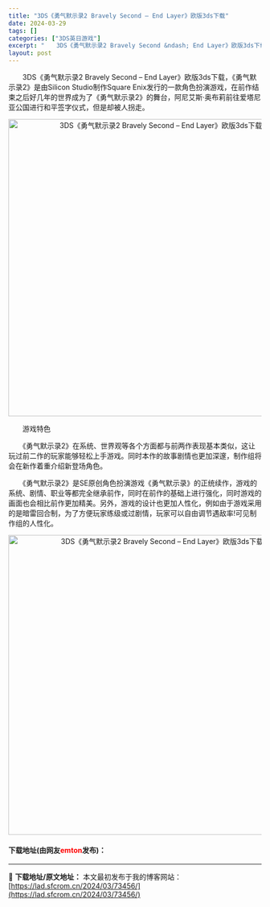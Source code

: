 ```yaml
---
title: "3DS《勇气默示录2 Bravely Second – End Layer》欧版3ds下载"
date: 2024-03-29
tags: []
categories: ["3DS英日游戏"]
excerpt: "　　3DS《勇气默示录2 Bravely Second &ndash; End Layer》欧版3ds下载，《勇气默示录2》是由Silicon Studio制作Square Enix发行的一款角色扮演游戏，在前作结束之后好几年的世界成为了《勇气默示录2》的舞台，阿尼艾斯&middot;奥布莉前往爱塔&hellip;"
layout: post
---
```


 <p>　　3DS《勇气默示录2 Bravely Second &ndash; End Layer》欧版3ds下载，《勇气默示录2》是由Silicon Studio制作Square Enix发行的一款角色扮演游戏，在前作结束之后好几年的世界成为了《勇气默示录2》的舞台，阿尼艾斯&middot;奥布莉前往爱塔尼亚公国进行和平签字仪式，但是却被人拐走。</p> <p align="center"><img align="" border="0" src="https://lad.sfcrom.cn/wp-content/uploads/2024/03/20240329_66062fda76c6b.png" width="591" alt="3DS《勇气默示录2 Bravely Second – End Layer》欧版3ds下载" /></p> <p>　　游戏特色</p> <p>　　《勇气默示录2》在系统、世界观等各个方面都与前两作表现基本类似，这让玩过前二作的玩家能够轻松上手游戏。同时本作的故事剧情也更加深邃，制作组将会在新作着重介绍新登场角色。</p> <p>　　《勇气默示录2》是SE原创角色扮演游戏《勇气默示录》的正统续作，游戏的系统、剧情、职业等都完全继承前作，同时在前作的基础上进行强化，同时游戏的画面也会相比前作更加精美。另外，游戏的设计也更加人性化，例如由于游戏采用的是暗雷回合制，为了方便玩家练级或过剧情，玩家可以自由调节遇敌率!可见制作组的人性化。</p> <p align="center"><img align="" border="0" src="https://lad.sfcrom.cn/wp-content/uploads/2024/03/20240329_66062fdbc71be.png" width="596" alt="3DS《勇气默示录2 Bravely Second – End Layer》欧版3ds下载" /></p> <p><h4>下载地址(由网友<font color="red">emton</font>发布)：</h4></p> 

---
📖 **下载地址/原文地址：** 本文最初发布于我的博客网站：[https://lad.sfcrom.cn/2024/03/73456/](https://lad.sfcrom.cn/2024/03/73456/)
